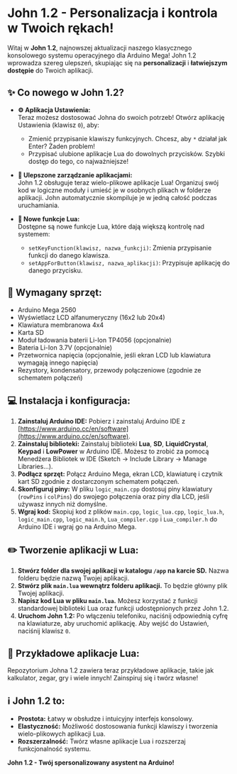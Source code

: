 # John 1.2 - Personalizacja i kontrola w Twoich rękach!

Witaj w **John 1.2**, najnowszej aktualizacji naszego klasycznego konsolowego systemu operacyjnego dla Arduino Mega! John 1.2 wprowadza szereg ulepszeń, skupiając się na **personalizacji** i **łatwiejszym dostępie** do Twoich aplikacji.

## :sparkles: Co nowego w John 1.2?

* **:gear: Aplikacja Ustawienia:**  
    Teraz możesz dostosować Johna do swoich potrzeb! Otwórz aplikację Ustawienia (klawisz `0`), aby:
    * Zmienić przypisanie klawiszy funkcyjnych. Chcesz, aby `*` działał jak Enter?  Żaden problem!
    * Przypisać ulubione aplikacje Lua do dowolnych przycisków. Szybki dostęp do tego, co najważniejsze! 

* **:open_file_folder: Ulepszone zarządzanie aplikacjami:**  
    John 1.2 obsługuje teraz wielo-plikowe aplikacje Lua! Organizuj swój kod w logiczne moduły i umieść je w osobnych plikach w folderze aplikacji. John automatycznie skompiluje je w jedną całość podczas uruchamiania.

* **:rocket: Nowe funkcje Lua:**  
    Dostępne są nowe funkcje Lua, które dają większą kontrolę nad systemem:
    * `setKeyFunction(klawisz, nazwa_funkcji)`:  Zmienia przypisanie funkcji do danego klawisza.
    * `setAppForButton(klawisz, nazwa_aplikacji)`:  Przypisuje aplikację do danego przycisku. 

## :electric_plug: Wymagany sprzęt:

* Arduino Mega 2560
* Wyświetlacz LCD alfanumeryczny (16x2 lub 20x4)
* Klawiatura membranowa 4x4 
* Karta SD 
* Moduł ładowania baterii Li-Ion TP4056 (opcjonalnie)
* Bateria Li-Ion 3.7V (opcjonalnie)
* Przetwornica napięcia (opcjonalnie, jeśli ekran LCD lub klawiatura wymagają innego napięcia)
* Rezystory, kondensatory, przewody połączeniowe (zgodnie ze schematem połączeń)

## :computer: Instalacja i konfiguracja:

1. **Zainstaluj Arduino IDE:** Pobierz i zainstaluj Arduino IDE z [https://www.arduino.cc/en/software](https://www.arduino.cc/en/software).
2. **Zainstaluj biblioteki:** Zainstaluj biblioteki **Lua**, **SD**, **LiquidCrystal**, **Keypad** i **LowPower** w Arduino IDE. Możesz to zrobić za pomocą Menedżera Bibliotek w IDE (Sketch -> Include Library -> Manage Libraries...).
3. **Podłącz sprzęt:** Połącz Arduino Mega, ekran LCD, klawiaturę i czytnik kart SD zgodnie z dostarczonym schematem połączeń.
4. **Skonfiguruj piny:** W pliku `logic_main.cpp` dostosuj piny klawiatury (`rowPins` i `colPins`) do swojego połączenia oraz piny dla LCD, jeśli używasz innych niż domyślne.
5. **Wgraj kod:** Skopiuj kod z plików `main.cpp`, `logic_lua.cpp`, `logic_lua.h`, `logic_main.cpp`, `logic_main.h`, `Lua_compiler.cpp` i `Lua_compiler.h` do Arduino IDE i wgraj go na Arduino Mega.

## :pencil2: Tworzenie aplikacji w Lua:

1. **Stwórz folder dla swojej aplikacji w katalogu `/app` na karcie SD.** Nazwa folderu będzie nazwą Twojej aplikacji.
2. **Stwórz plik `main.lua` wewnątrz folderu aplikacji.** To będzie główny plik Twojej aplikacji.
3. **Napisz kod Lua w pliku `main.lua`.** Możesz korzystać z funkcji standardowej biblioteki Lua oraz funkcji udostępnionych przez John 1.2.
4. **Uruchom John 1.2:** Po włączeniu telefoniku, naciśnij odpowiednią cyfrę na klawiaturze, aby uruchomić aplikację. Aby wejść do Ustawień, naciśnij klawisz `0`.

## :blue_book: Przykładowe aplikacje Lua:

Repozytorium Johna 1.2 zawiera teraz przykładowe aplikacje, takie jak kalkulator, zegar, gry i wiele innych! Zainspiruj się i twórz własne!

## :information_source:  John 1.2 to:

* **Prostota:**  Łatwy w obsłudze i intuicyjny interfejs konsolowy.
* **Elastyczność:**  Możliwość dostosowania funkcji klawiszy i tworzenia wielo-plikowych aplikacji Lua.
* **Rozszerzalność:**  Twórz własne aplikacje Lua i rozszerzaj funkcjonalność systemu.

**John 1.2 - Twój spersonalizowany asystent na Arduino!**
